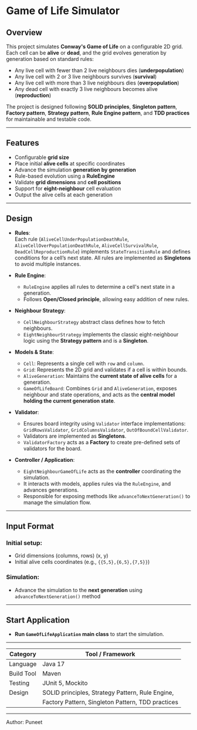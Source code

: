 # Game of Life Simulator

## Overview

This project simulates **Conway's Game of Life** on a configurable 2D grid. Each cell can be **alive** or **dead**, and the grid evolves generation by generation based on standard rules:

- Any live cell with fewer than 2 live neighbours dies (**underpopulation**)
- Any live cell with 2 or 3 live neighbours survives (**survival**)
- Any live cell with more than 3 live neighbours dies (**overpopulation**)
- Any dead cell with exactly 3 live neighbours becomes alive (**reproduction**)

The project is designed following **SOLID principles**, **Singleton pattern**, **Factory pattern**, **Strategy pattern**, **Rule Engine pattern**, and **TDD practices** for maintainable and testable code.

---

## Features

- Configurable **grid size**
- Place initial **alive cells** at specific coordinates
- Advance the simulation **generation by generation**
- Rule-based evolution using a **RuleEngine**
- Validate **grid dimensions** and **cell positions**
- Support for **eight-neighbour** cell evaluation
- Output the alive cells at each generation

---

## Design

- **Rules**:  
  Each rule (`AliveCellUnderPopulationDeathRule`, `AliveCellOverPopulationDeathRule`, `AliveCellSurvivalRule`, `DeadCellReproductionRule`) implements `StateTransitionRule` and defines conditions for a cell’s next state. All rules are implemented as **Singletons** to avoid multiple instances.

- **Rule Engine**:
    - `RuleEngine` applies all rules to determine a cell's next state in a generation.
    - Follows **Open/Closed principle**, allowing easy addition of new rules.

- **Neighbour Strategy**:
    - `CellNeighbourStrategy` abstract class defines how to fetch neighbours.
    - `EightNeighbourStrategy` implements the classic eight-neighbour logic using the **Strategy pattern** and is a **Singleton**.

- **Models & State**:
    - `Cell`: Represents a single cell with `row` and `column`.
    - `Grid`: Represents the 2D grid and validates if a cell is within bounds.
    - `AliveGeneration`: Maintains the **current state of alive cells** for a generation.
    - `GameOfLifeBoard`: Combines `Grid` and `AliveGeneration`, exposes neighbour and state operations, and acts as the **central model holding the current generation state**.

- **Validator**:
    - Ensures board integrity using `Validator` interface implementations: `GridRowsValidator`, `GridColumnsValidator`, `OutOfBoundCellValidator`.
    - Validators are implemented as **Singletons**.
    - `ValidatorFactory` acts as a **Factory** to create pre-defined sets of validators for the board.

- **Controller / Application**:
    - `EightNeighbourGameOfLife` acts as the **controller** coordinating the simulation.
    - It interacts with models, applies rules via the `RuleEngine`, and advances generations.
    - Responsible for exposing methods like `advanceToNextGeneration()` to manage the simulation flow.

---

## Input Format

### Initial setup:
- Grid dimensions (columns, rows) (x, y)
- Initial alive cells coordinates (e.g., `{{5,5},{6,5},{7,5}}`)

### Simulation:
- Advance the simulation to the **next generation** using `advanceToNextGeneration()` method

---

## Start Application

- **Run `GameOfLifeApplication` main class** to start the simulation.

---

| Category   | Tool / Framework                                         |
| ---------- | -------------------------------------------------------- |
| Language   | Java 17                                                  |
| Build Tool | Maven                                                    |
| Testing    | JUnit 5, Mockito                                         |
| Design     | SOLID principles, Strategy Pattern, Rule Engine,        |
|           | Factory Pattern, Singleton Pattern, TDD practices       |

---

Author: Puneet
